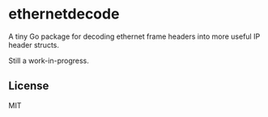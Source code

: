 ethernetdecode
====

A tiny Go package for decoding ethernet frame headers into
more useful IP header structs.

Still a work-in-progress.

License
----
MIT
